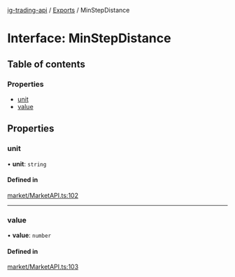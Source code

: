 [ig-trading-api](../README.md) / [Exports](../modules.md) / MinStepDistance

# Interface: MinStepDistance

## Table of contents

### Properties

- [unit](MinStepDistance.md#unit)
- [value](MinStepDistance.md#value)

## Properties

### unit

• **unit**: `string`

#### Defined in

[market/MarketAPI.ts:102](https://github.com/bennycode/ig-trading-api/blob/0c7d281/src/market/MarketAPI.ts#L102)

---

### value

• **value**: `number`

#### Defined in

[market/MarketAPI.ts:103](https://github.com/bennycode/ig-trading-api/blob/0c7d281/src/market/MarketAPI.ts#L103)
